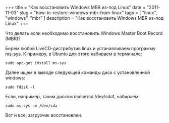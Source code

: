 +++
title = "Как восстановить Windows MBR из-под Linux"
date = "2011-11-03"
slug = "how-to-restore-windows-mbr-from-linux"
tags = [ "linux", "windows", "mbr" ]
description = "Как восстановить Windows MBR из-под Linux"
+++

Что делать если необходимо восстановить Windows Master Boot Record (MBR)? 

Берем любой LiveCD-дистрибутив linux и устанавливаем программу [ms-sys](http://ms-sys.sourceforge.net). К примеру, в Ubuntu для этого набираем в терминале:

```
sudo apt-get install ms-sys
```

Далее ищем в выводе следующей команды диск с установленной windows:

```
sudo fdisk -l
```

Если, например, таким диском является /dev/sda1, набираем:

```
sudo ms-sys -m /dev/sda
```

Вот и все, загрузчик восстановлен.
